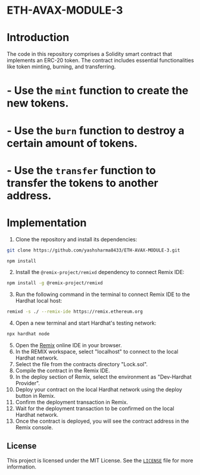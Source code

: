# ETH-AVAX-MODULE-3

# Introduction
The code in this repository comprises a Solidity smart contract that implements an ERC-20 token. The contract includes essential functionalities like token minting, burning, and transferring.
   #  -   Use the `mint` function to create the new tokens.
   # -    Use the `burn` function to destroy a certain amount of tokens.
  #  -    Use the `transfer` function to transfer the tokens to another address.

# Implementation
1. Clone the repository and install its dependencies:
 ```sh
git clone https://github.com/yashsharma8433/ETH-AVAX-MODULE-3.git

npm install
 ```
2. Install the `@remix-project/remixd` dependency to connect Remix IDE:

```sh
npm install -g @remix-project/remixd
```

3. Run the following command in the terminal to connect Remix IDE to the Hardhat local host:

```sh
remixd -s ./ --remix-ide https://remix.ethereum.org
```

4. Open a new terminal and start Hardhat's testing network:

```sh
npx hardhat node
```
5. Open the [Remix](https://remix.ethereum.org/) online IDE in your browser.
6. In the REMIX workspace, select "localhost" to connect to the local Hardhat network.
7. Select the file from the contracts directory "Lock.sol".
8. Compile the contract in the Remix IDE.
9. In the deploy section of Remix, select the environment as "Dev-Hardhat Provider".
10. Deploy your contract on the local Hardhat network using the deploy button in Remix.
11. Confirm the deployment transaction in Remix.
12. Wait for the deployment transaction to be confirmed on the local Hardhat network.
13.  Once the contract is deployed, you will see the contract address in the Remix console.



## License
This project is licensed under the MIT License. See the [`LICENSE`](LICENSE) file for more information.
